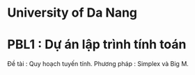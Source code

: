 # University of Da Nang
# PBL1 : Dự án lập trình tính toán
Đề tài : Quy hoạch tuyến tính.
Phương pháp : Simplex và Big M.
